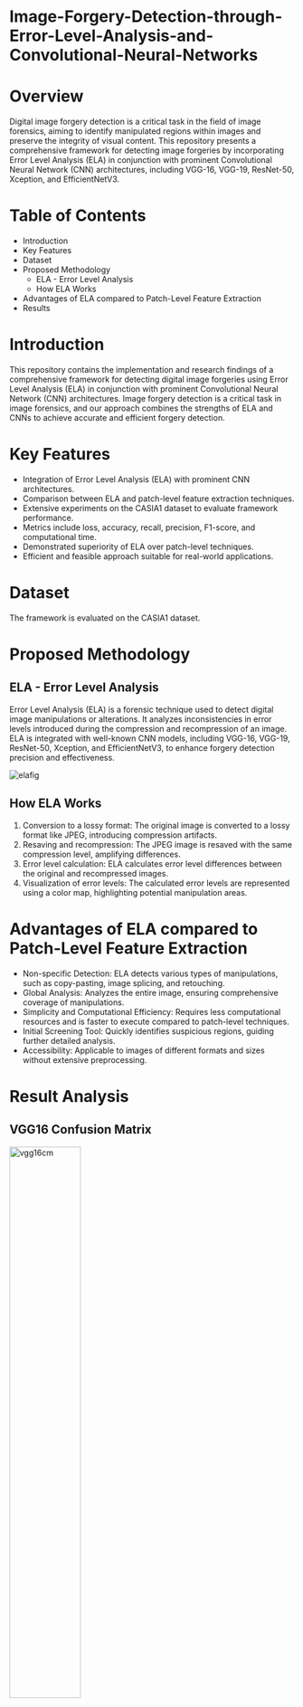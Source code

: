 # Image-Forgery-Detection-through-Error-Level-Analysis-and-Convolutional-Neural-Networks

# Overview
Digital image forgery detection is a critical task in the field of image forensics, aiming to identify manipulated regions within images and preserve the integrity of visual content. This repository presents a comprehensive framework for detecting image forgeries by incorporating Error Level Analysis (ELA) in conjunction with prominent Convolutional Neural Network (CNN) architectures, including VGG-16, VGG-19, ResNet-50, Xception, and EfficientNetV3.

# Table of Contents
* Introduction
* Key Features
* Dataset
* Proposed Methodology
  * ELA - Error Level Analysis
  * How ELA Works
* Advantages of ELA compared to Patch-Level Feature Extraction
* Results

# Introduction
This repository contains the implementation and research findings of a comprehensive framework for detecting digital image forgeries using Error Level Analysis (ELA) in conjunction with prominent Convolutional Neural Network (CNN) architectures. Image forgery detection is a critical task in image forensics, and our approach combines the strengths of ELA and CNNs to achieve accurate and efficient forgery detection.

# Key Features
* Integration of Error Level Analysis (ELA) with prominent CNN architectures.
* Comparison between ELA and patch-level feature extraction techniques.
* Extensive experiments on the CASIA1 dataset to evaluate framework performance.
* Metrics include loss, accuracy, recall, precision, F1-score, and computational time.
* Demonstrated superiority of ELA over patch-level techniques.
* Efficient and feasible approach suitable for real-world applications.

# Dataset
The framework is evaluated on the CASIA1 dataset. 

# Proposed Methodology
## ELA - Error Level Analysis
Error Level Analysis (ELA) is a forensic technique used to detect digital image manipulations or alterations. It analyzes inconsistencies in error levels introduced during the compression and recompression of an image. ELA is integrated with well-known CNN models, including VGG-16, VGG-19, ResNet-50, Xception, and EfficientNetV3, to enhance forgery detection precision and effectiveness.

![elafig](https://github.com/Khizar-Baig/Image-Forgery-Detection-through-Error-Level-Analysis-and-Convolutional-Neural-Networks/assets/59732957/3dbe7d14-27f8-4d39-9da0-310d43649024)

## How ELA Works
1. Conversion to a lossy format: The original image is converted to a lossy format like JPEG, introducing compression artifacts.
2. Resaving and recompression: The JPEG image is resaved with the same compression level, amplifying differences.
3. Error level calculation: ELA calculates error level differences between the original and recompressed images.
4. Visualization of error levels: The calculated error levels are represented using a color map, highlighting potential manipulation areas.
   
# Advantages of ELA compared to Patch-Level Feature Extraction
* Non-specific Detection: ELA detects various types of manipulations, such as copy-pasting, image splicing, and retouching.
* Global Analysis: Analyzes the entire image, ensuring comprehensive coverage of manipulations.
* Simplicity and Computational Efficiency: Requires less computational resources and is faster to execute compared to patch-level techniques.
* Initial Screening Tool: Quickly identifies suspicious regions, guiding further detailed analysis.
* Accessibility: Applicable to images of different formats and sizes without extensive preprocessing.

# Result Analysis

## VGG16 Confusion Matrix
<img width=50% height=50% alt="vgg16cm" src="https://github.com/Khizar-Baig/Image-Forgery-Detection-through-Error-Level-Analysis-and-Convolutional-Neural-Networks/assets/59732957/af3414c2-8c02-4ffc-bfce-b87082179b80" > 

## VGG19 Confusion Matrix
<img width=50% height=50% alt="vgg19cm" src="https://github.com/Khizar-Baig/Image-Forgery-Detection-through-Error-Level-Analysis-and-Convolutional-Neural-Networks/assets/59732957/e74ec23d-033b-48f3-a4fb-8d0c5dcdd974">

## ResNet Confusion Matrix
<img width=50% height=50% alt="rescm" src="https://github.com/Khizar-Baig/Image-Forgery-Detection-through-Error-Level-Analysis-and-Convolutional-Neural-Networks/assets/59732957/e9a316b2-de87-44ee-aade-868ffb8b27ca">

## Xcepion Confusion Matrix
<img width=50% height=50% alt="xccm" src="https://github.com/Khizar-Baig/Image-Forgery-Detection-through-Error-Level-Analysis-and-Convolutional-Neural-Networks/assets/59732957/a6fd447e-fb3e-4e60-8015-0c600b0e77d9">

<img width=50% height=50% alt="vgg16ac" src="https://github.com/Khizar-Baig/Image-Forgery-Detection-through-Error-Level-Analysis-and-Convolutional-Neural-Networks/assets/59732957/ec72dd85-4961-4d76-aaf2-4cbc91a00f21">

<img width=50% height=50% alt="vgg19ac" src="https://github.com/Khizar-Baig/Image-Forgery-Detection-through-Error-Level-Analysis-and-Convolutional-Neural-Networks/assets/59732957/3c89c97b-05c2-48a0-869e-7c451785502f">

<img width=50% height=50% alt="resac" src="https://github.com/Khizar-Baig/Image-Forgery-Detection-through-Error-Level-Analysis-and-Convolutional-Neural-Networks/assets/59732957/00b2ca23-5c60-44a2-94c0-8b335259622d">

<img width=50% height=50% alt="xcac" src="https://github.com/Khizar-Baig/Image-Forgery-Detection-through-Error-Level-Analysis-and-Convolutional-Neural-Networks/assets/59732957/b379cb2a-5150-4232-b280-867a74732264">



Our research findings reveal essential insights into the effectiveness of our proposed framework for digital image forgery detection:

* Robust Detection: Our framework, combining ELA with CNN architectures, demonstrates robust detection capabilities, effectively identifying manipulated regions in digital images.
* Model Comparison: Through a detailed analysis of performance metrics, we compare different CNN architectures and highlight their varying strengths in forgery detection.
* Efficiency: Our framework proves to be efficient and scalable, making it suitable for real-world applications that demand timely image analysis.
* Comprehensive Analysis: The use of a wide range of performance metrics and visual aids allows for a comprehensive evaluation, enabling researchers and practitioners to make informed decisions.


